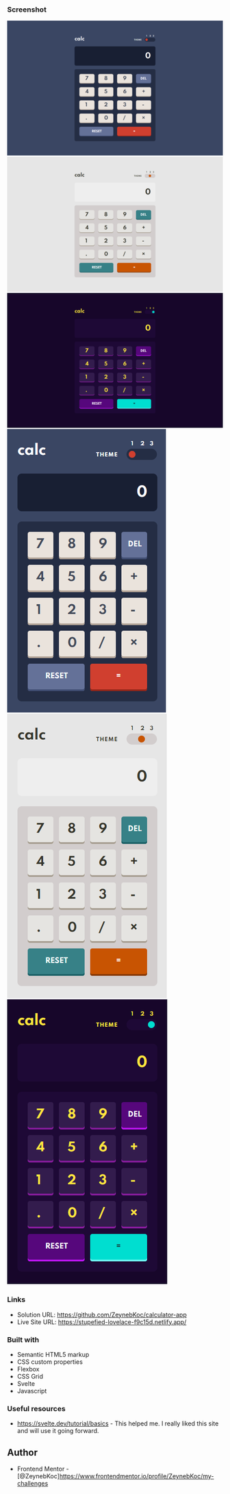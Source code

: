 ### Screenshot
![](./public/screenshots/theme-blue.png)
![](./public/screenshots/theme-white.png)
![](./public/screenshots/theme-purple.png)
![](./public/screenshots/theme-blue-mobil.png)
![](./public/screenshots/theme-white-mobil.png)
![](./public/screenshots/theme-purple-mobil.png)


### Links
- Solution URL: https://github.com/ZeynebKoc/calculator-app
- Live Site URL: https://stupefied-lovelace-f9c15d.netlify.app/


### Built with
- Semantic HTML5 markup
- CSS custom properties
- Flexbox
- CSS Grid
- Svelte 
- Javascript


### Useful resources
- https://svelte.dev/tutorial/basics - This helped me. I really liked this site and will use it going forward.


## Author
- Frontend Mentor - [@ZeynebKoc]https://www.frontendmentor.io/profile/ZeynebKoc/my-challenges

